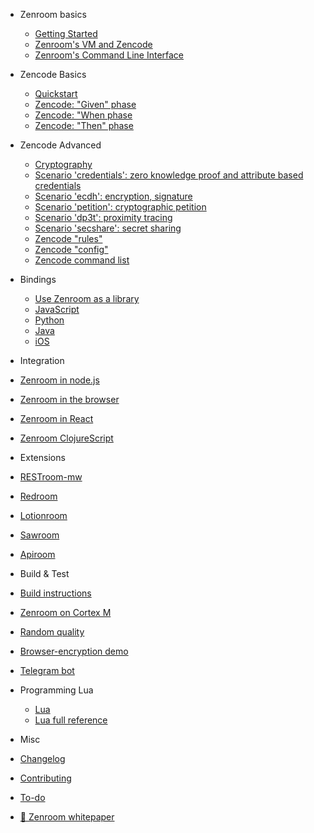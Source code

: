 
- Zenroom basics
  - [Getting Started](/)
  - [Zenroom's VM and Zencode](/pages/zencode-intro.md "Zencode cookbook intro")  
  - [Zenroom's Command Line Interface](/pages/how-to-exec.md "Execute")


- Zencode Basics
  - [Quickstart](/pages/zencode-cookbook-intro.md "Zencode Quickstart") 
  - [Zencode: "Given" phase](/pages/zencode-cookbook-given.md "Zencode cookbook Given")
  - [Zencode: "When phase](/pages/zencode-cookbook-when.md "Zencode cookbook When")
  - [Zencode: "Then" phase](/pages/zencode-cookbook-then.md "Zencode cookbook Then")

- Zencode Advanced 
  - [Cryptography](/pages/zencode-crypto.md "Zencode")
  - [Scenario 'credentials': zero knowledge proof and attribute based credentials](/pages/zencode-scenario-credentials.md "Zencode credentials")
  - [Scenario 'ecdh': encryption, signature](/pages/zencode-scenarios-ecdh "Zencode ecdh")
  - [Scenario 'petition': cryptographic petition](/pages/zencode-scenarios-petition "Zencode petition")
  - [Scenario 'dp3t': proximity tracing](/pages/zencode-scenario-dp3t "Zencode petition")
  - [Scenario 'secshare': secret sharing](/pages/zencode-scenario-secShare "Zencode secret share")
  - [Zencode "rules"](/pages/zencode-rules.md "Zencode encoding and format rules")
  - [Zencode "config"](/pages/zenroom-config.md "Zenroom config")
  - [Zencode command list](/pages/zencode-list.md "Zencode command list")  

- Bindings
  - [ Use Zenroom as a library](/pages/how-to-embed.md "Embed") 
  - [JavaScript ](/pages/javascript.md "Use Zenroom in JavaScript")
  - [Python](/pages/python.md "Use Zenroom in JavaScript")
  - [Java](/pages/java.md "Use Zenroom in Java")
  - [iOS](/pages/ios.md "Use Zenroom in iOS")

- Integration
 - [Zenroom in node.js](/pages/zenroom-javascript1b.md "Use Zenroom in node.js")
 - [Zenroom in the browser](/pages/zenroom-javascript2b.md "Use Zenroom in the browser")
 - [Zenroom in React](/pages/zenroom-javascript3.md "Use Zenroom in React")
 - [Zenroom ClojureScript](/pages/zenroom-clojurescript.md "Zenroom ClojureScript]") 

- Extensions
 - [RESTroom-mw](/pages/restroom-mw)
 - [Redroom](/ext/redroom)
 - [Lotionroom](/ext/lotionroom)
 - [Sawroom](/ext/sawroom)
 - [Apiroom](/pages/apiroom)


- Build & Test
 - [Build instructions](/pages/how-to-build.md "Build Zenroom")  
 - [Zenroom on Cortex M](/pages/cortex.md "Zenroom on Cortex M")
 - [Random quality](/pages/random.md "Random quality measurement")
 - [Browser-encryption demo](/pages/encrypt.md "Browser-encryption demo")
 - [Telegram bot](/pages/zenroomTelegramBotPython.md "Zenroom Telegram bot")



- Programming Lua
  - [Lua](/pages/lua.md "in Lua")
  - [Lua full reference](/pages/ldoc/o/README.md "in Lua") 
 
- Misc
 - [Changelog](CHANGELOG)
 - [Contributing](CONTRIBUTING)
 - [To-do](TODO)
 - [📄 Zenroom whitepaper](/pages/zenroom_whitepaper.pdf ':ignore')

<!--- comment example --->
